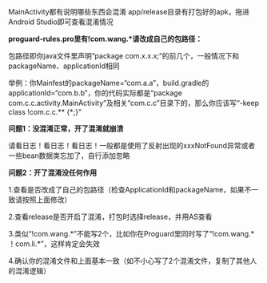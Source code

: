 MainActivity都有说明哪些东西会混淆
app/release目录有打包好的apk，拖进Android Studio即可查看混淆情况


**proguard-rules.pro里有!com.wang.\*请改成自己的包路径：**

包路径即你java文件里声明“package com.x.x.x;”的前几个，一般情况下和packageName、applicationId相同

举例：你Mainfest的packageName=“com.a.a”，build.gradle的applicationId=“com.b.b”，你的代码实际都是“package com.c.c.activity.MainActivity”及相关“com.c.c”目录下的，那么你应该写“-keep class !com.c.c.** {*;}”


**问题1：没混淆正常，开了混淆就崩溃**

请看日志！看日志！看日志！一般都是使用了反射出现的xxxNotFound异常或者一些bean数据类忘加了，自行添加忽略

**问题2：开了混淆没任何作用**

1.查看是否改成了自己的包路径（检查ApplicationId和packageName，如果不一致请按照上面修改）

2.查看release是否开启了混淆，打包时选择release，并用AS查看

3.类似“!com.wang.\*”不能写2个，比如你在Proguard里同时写了“!com.wang.\*    ！com.li.\*”，这样肯定会失效

4.确认你的混淆文件和上面基本一致（如不小心写了2个混淆文件，复制了其他人的混淆逻辑）
